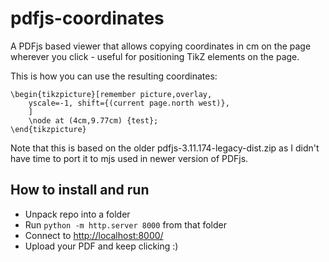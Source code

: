 # pdfjs-coordinates

A PDFjs based viewer that allows copying coordinates in cm on the page wherever you click - useful for positioning TikZ elements on the page.

This is how you can use the resulting coordinates:

```
\begin{tikzpicture}[remember picture,overlay,
	yscale=-1, shift={(current page.north west)},
    ]
    \node at (4cm,9.77cm) {test};
\end{tikzpicture}
```

Note that this is based on the older pdfjs-3.11.174-legacy-dist.zip as I didn't have time to port it to mjs used in newer version of PDFjs.

## How to install and run

* Unpack repo into a folder
* Run ```python -m http.server 8000``` from that folder
* Connect to [http://localhost:8000/](http://localhost:8000/)
* Upload your PDF and keep clicking :)
